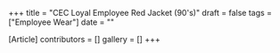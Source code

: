 +++
title = "CEC Loyal Employee Red Jacket (90's)"
draft = false
tags = ["Employee Wear"]
date = ""

[Article]
contributors = []
gallery = []
+++